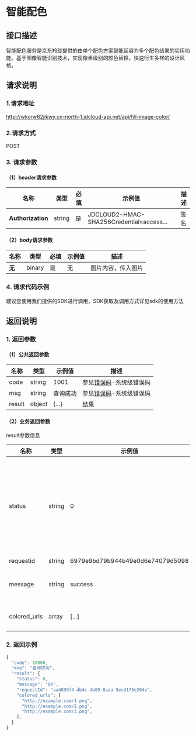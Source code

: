 # 智能配色

## 接口描述
智能配色服务是京东羚珑提供的由单个配色方案智能延展为多个配色结果的实用功能。基于图像智能识别技术，实现像素级别的颜色替换，快速衍生多样的设计风格。

## 请求说明

### 1.请求地址
http://wkorw62jikwy.cn-north-1.jdcloud-api.net/api/fill-image-color/

### 2.请求方式
POST

### 3. 请求参数
#### （1）header请求参数
|名称|类型|必填|示例值|描述|
|---|---|---|---|---|
|**Authorization**|string| 是 | JDCLOUD2-HMAC-SHA256Credential=access...	| 签名|

#### （2）body请求参数
|名称|类型|必填|示例值|描述|
|---|---|---|---|---|
|**无**|binary| 是 | 无 | 图片内容，传入图片|

### 4. 请求代码示例
建议您使用我们提供的SDK进行调用，SDK获取及调用方式详见sdk的使用方法

## 返回说明

### 1. 返回参数

#### （1）公共返回参数

|名称|类型|示例值|描述|
|---|---|---|---|
|code|string | 1001 | 参见<a target="_blank" href="/cn/linglong/Error-Codes">错误码</a>-系统级错误码|
|msg|string | 查询成功 | 参见<a target="_blank" href="">错误码</a>-系统级错误码|
|result|object | {...} | 结果 |

#### （2）业务返回参数
result参数信息

|名称|类型|示例值|描述|
|---|---|---|---|
|status|string | 0 | 返回结果，0表示成功；非0为对应错误号，参见错误码-业务级错误码|
|requestid|string | 6979e9bd79b944b49e0d6e74079d5098 | 请求id |
|message|string | success | 结果状态，成功为 success |
|colored_urls|array | [...] | 处理后的图片地址 |

### 2. 返回示例
```js
{
  "code": 10000,
  "msg": "查询成功",
  "result": {
    "status": 0,
    "message": "OK",
    "requestId": "aa4899f4-db4c-4b09-8aaa-5ecd175e204e",
    "colored_urls": [
      "http://example.com/1.png",
      "http://example.com/2.png",
      "http://example.com/3.png",
    ],
  }
}
```
